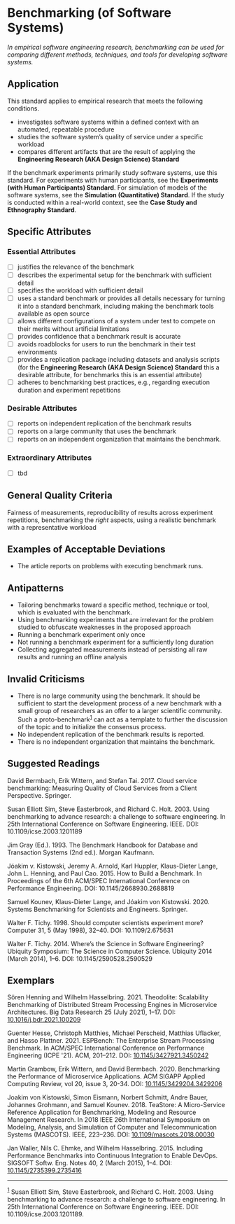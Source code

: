 # Benchmarking (of Software Systems)
<standard name="Benchmarking (of Software Systems)">

*In empirical software engineering research, benchmarking can be used for comparing different methods, techniques, and tools for developing software systems.*

## Application 

This standard applies to empirical research that meets the following conditions.

-   investigates software systems within a defined context with an automated, repeatable procedure
-   studies the software system’s quality of service under a specific workload
-   compares different artifacts that are the result of applying the **Engineering Research (AKA Design Science) Standard**

If the benchmark experiments primarily study software systems, use this standard. 
For experiments with human participants, see the **Experiments (with Human Participants) Standard**.
For simulation of models of the software systems, see the **Simulation (Quantitative) Standard**.
If the study is conducted within a real-world context, see the **Case Study and Ethnography Standard**.


## Specific Attributes
### Essential Attributes
<checklist name="Essential">

- [ ]   justifies the relevance of the benchmark
- [ ]   describes the experimental setup for the benchmark with sufficient detail
- [ ]   specifies the workload with sufficient detail
- [ ]   uses a standard benchmark or provides all details necessary for turning it into a standard benchmark, including making the benchmark tools available as open source
- [ ]   allows different configurations of a system under test to compete on their merits without artificial limitations
- [ ]   provides confidence that a benchmark result is accurate
- [ ]   avoids roadblocks for users to run the benchmark in their test environments
- [ ]   provides a replication package including datasets and analysis scripts (for the **Engineering Research (AKA Design Science) Standard** this a desirable attribute, for benchmarks this is an essential attribute)
- [ ]   adheres to benchmarking best practices, e.g., regarding execution duration and experiment repetitions
</checklist>
    
### Desirable Attributes
<checklist name="Desirable">
    
- [ ]	reports on independent replication of the benchmark results
- [ ]	reports on a large community that uses the benchmark
- [ ]	reports on an independent organization that maintains the benchmark.

</checklist>
    
### Extraordinary Attributes
<checklist name="Extraordinary">

- [ ]	tbd

</checklist>
     
## General Quality Criteria 

Fairness of measurements, reproducibility of results across experiment repetitions, benchmarking the *right* aspects, using a realistic benchmark with a representative workload

## Examples of Acceptable Deviations 

-   The article reports on problems with executing benchmark runs.

## Antipatterns 

-   Tailoring benchmarks toward a specific method, technique or tool, which is evaluated with the benchmark.
-   Using benchmarking experiments that are irrelevant for the problem studied to obfuscate weaknesses in the proposed approach
-   Running a benchmark experiment only once
-   Not running a benchmark experiment for a sufficiently long duration
-   Collecting aggregated measurements instead of persisting all raw results and running an offline analysis

## Invalid Criticisms 

-   There is no large community using the benchmark. It should be sufficient to start the development process of a new benchmark with a small group of researchers as an offer to a larger scientific community. Such a proto-benchmark<footnote><sup>[1](#myfootnote1)</sup> can act as a template to further the discussion of the topic and to initialize the consensus process.
-   No independent replication of the benchmark results is reported.
-   There is no independent organization that maintains the benchmark.

## Suggested Readings

David Bermbach, Erik Wittern, and Stefan Tai. 2017. Cloud service benchmarking: Measuring Quality of Cloud Services from a Client Perspective. Springer.

Susan Elliott Sim, Steve Easterbrook, and Richard C. Holt. 2003. Using benchmarking to advance research: a challenge to software engineering. In 25th International Conference on Software Engineering. IEEE. DOI: 10.1109/icse.2003.1201189

Jim Gray (Ed.). 1993. The Benchmark Handbook for Database and Transaction Systems (2nd ed.). Morgan Kaufmann.

Jóakim v. Kistowski, Jeremy A. Arnold, Karl Huppler, Klaus-Dieter Lange, John L. Henning, and Paul Cao. 2015. How to Build a Benchmark. In Proceedings of the 6th ACM/SPEC International Conference on Performance Engineering. DOI: 10.1145/2668930.2688819

Samuel Kounev, Klaus-Dieter Lange, and Jóakim von Kistowski. 2020. Systems Benchmarking for Scientists and Engineers. Springer.

Walter F. Tichy. 1998. Should computer scientists experiment more? Computer 31, 5 (May 1998), 32–40. DOI: 10.1109/2.675631

Walter F. Tichy. 2014. Where’s the Science in Software Engineering? Ubiquity Symposium: The Science in Computer Science. Ubiquity 2014 (March 2014), 1–6. DOI: 10.1145/2590528.2590529


## Exemplars

Sören Henning and Wilhelm Hasselbring. 2021. Theodolite: Scalability Benchmarking
of Distributed Stream Processing Engines in Microservice Architectures.
Big Data Research 25 (July 2021), 1–17. DOI: [10.1016/j.bdr.2021.100209](https://doi.org/10.1016/j.bdr.2021.100209)

Guenter Hesse, Christoph Matthies, Michael Perscheid, Matthias Uflacker, and Hasso Plattner. 2021. ESPBench: The Enterprise Stream Processing Benchmark. In ACM/SPEC International Conference on Performance Engineering (ICPE '21). ACM, 201–212. DOI: [10.1145/3427921.3450242](https://doi.org/10.1145/3427921.3450242)

Martin Grambow, Erik Wittern, and David Bermbach. 2020. Benchmarking the Performance of Microservice Applications. ACM SIGAPP Applied Computing Review, vol 20, issue 3, 20-34. DOI: [10.1145/3429204.3429206](https://doi.org/10.1145/3429204.3429206)
    
Joakim von Kistowski, Simon Eismann, Norbert Schmitt, Andre Bauer, Johannes Grohmann, and Samuel Kounev. 2018. TeaStore: A Micro-Service Reference Application for Benchmarking, Modeling and Resource Management Research. In 2018 IEEE 26th International Symposium on Modeling, Analysis, and Simulation of Computer and Telecommunication Systems (MASCOTS). IEEE, 223–236. DOI: [10.1109/mascots.2018.00030](https://doi.org/10.1109/mascots.2018.00030)

Jan Waller, Nils C. Ehmke, and Wilhelm Hasselbring. 2015. Including Performance Benchmarks into Continuous Integration to Enable DevOps. SIGSOFT Softw. Eng. Notes 40, 2 (March 2015), 1–4. DOI: [10.1145/2735399.2735416](https://doi.org/10.1145/2735399.2735416)

---

<footnote><sup>[1](#myfootnote1)</sup> Susan Elliott Sim, Steve Easterbrook, and Richard C. Holt. 2003. Using benchmarking to advance research: a challenge to software engineering. In 25th International Conference on Software Engineering. IEEE. DOI: 10.1109/icse.2003.1201189.</footnote><br>

</standard>
